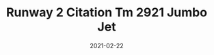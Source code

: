 ---
tags: 
  - "To Market"
  - "Rubber Flooring"
  - "Runway2"
title: "Runway 2 Citation Tm 2921 Jumbo Jet"
designer: "To Market"
image_primary: "img/2921.jpg"
href: "https://www.tomkt.com/runway-2-swatches"
description: "ROLL%20SIZE%3A%204%27%20x%2025%27%A0%20or%204%27%20x%2050%27"
category: "rubber-flooring-runway2"
subtitle: ""
manufacturer: "ToMarket"
slug: "/manufacturers/tomarket/rubber-flooring-runway-2/to-market-runway-2-citation-tm-2921-jumbo-jet"
date: "2021-02-22"
---